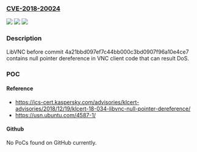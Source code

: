 ### [CVE-2018-20024](https://cve.mitre.org/cgi-bin/cvename.cgi?name=CVE-2018-20024)
![](https://img.shields.io/static/v1?label=Product&message=LibVNC&color=blue)
![](https://img.shields.io/static/v1?label=Version&message=n%2Fa&color=blue)
![](https://img.shields.io/static/v1?label=Vulnerability&message=Denial%20of%20Service&color=brighgreen)

### Description

LibVNC before commit 4a21bbd097ef7c44bb000c3bd0907f96a10e4ce7 contains null pointer dereference in VNC client code that can result DoS.

### POC

#### Reference
- https://ics-cert.kaspersky.com/advisories/klcert-advisories/2018/12/19/klcert-18-034-libvnc-null-pointer-dereference/
- https://usn.ubuntu.com/4587-1/

#### Github
No PoCs found on GitHub currently.

